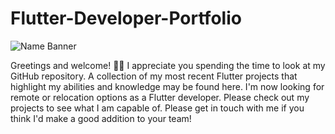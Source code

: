 # Flutter-Developer-Portfolio
![Name Banner](https://github.com/Jheezzy/Flutter-Developer-Portfolio/assets/113867074/740e8232-4597-44a3-a90a-3970a6f757e1)

Greetings and welcome! 👋🏾 I appreciate you spending the time to look at my GitHub repository. A collection of my most recent Flutter projects that highlight my abilities and knowledge may be found here. I'm now looking for remote or relocation options as a Flutter developer. Please check out my projects to see what I am capable of. Please get in touch with me if you think I'd make a good addition to your team!



